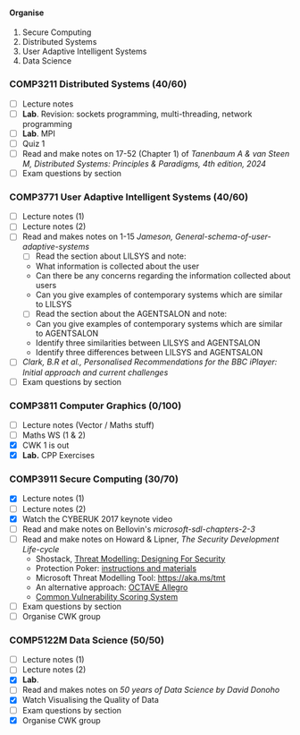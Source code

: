#### Organise
1. Secure Computing
2. Distributed Systems
3. User Adaptive Intelligent Systems
4. Data Science
### COMP3211 Distributed Systems (40/60)
- [ ] Lecture notes
- [ ] **Lab**. Revision: sockets programming, multi-threading, network programming
- [ ] **Lab**. MPI 
- [ ] Quiz 1
- [ ] Read and make notes on 17-52 (Chapter 1) of *Tanenbaum A & van Steen M, Distributed Systems: Principles & Paradigms, 4th edition, 2024*
- [ ] Exam questions by section
### COMP3771 User Adaptive Intelligent Systems (40/60)
- [ ] Lecture notes (1)
- [ ] Lecture notes (2)
- [ ] Read and makes notes on  1-15 *Jameson, General-schema-of-user-adaptive-systems*
	- [ ] Read the section about LILSYS and note:  
	- What information is collected about the user  
	- Can there be any concerns regarding the information collected about users  
	- Can you give examples of contemporary systems which are similar to LILSYS  
	- [ ] Read the section about the AGENTSALON and note:  
	- Can you give examples of contemporary systems which are similar to AGENTSALON  
	- Identify three similarities between LILSYS and AGENTSALON  
	- Identify three differences between LILSYS and AGENTSALON
- [ ] *Clark, B.R et al., Personalised Recommendations for the BBC iPlayer: Initial approach and current challenges*
- [ ] Exam questions by section
### COMP3811 Computer Graphics (0/100)
- [ ] Lecture notes (Vector / Maths stuff)
- [ ] Maths WS (1 & 2)
- [x] CWK 1 is out
- [x] **Lab.** CPP Exercises
### COMP3911 Secure Computing (30/70)
- [x]  Lecture notes (1)
- [ ] Lecture notes (2)
- [x] Watch the CYBERUK 2017 keynote video
- [ ] Read and make notes on Bellovin's *microsoft-sdl-chapters-2-3*
- [ ] Read and make notes on Howard & Lipner, *The Security Development Life-cycle*  
	- Shostack, [Threat Modelling: Designing For Security](https://www.vlebooks.com/vleweb/Product/Index/345515)  
	- Protection Poker: [instructions and materials](https://www.sintef.no/protection-poker)  
	- Microsoft Threat Modelling Tool: https://aka.ms/tmt  
	- An alternative approach: [OCTAVE Allegro](https://resources.sei.cmu.edu/library/asset-view.cfm?assetID=8419)  
	- [Common Vulnerability Scoring System](https://www.first.org/cvss/user-guide)
- [ ] Exam questions by section
- [ ] Organise CWK group
### COMP5122M Data Science (50/50)
- [ ] Lecture notes (1)
- [ ] Lecture notes (2)
- [x] **Lab**.
- [ ] Read and makes notes on *50 years of Data Science by David Donoho*
- [x] Watch Visualising the Quality of Data
- [ ] Exam questions by section
- [x] Organise CWK group